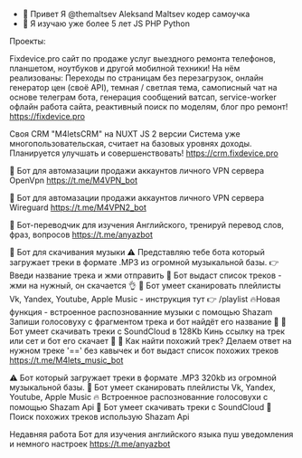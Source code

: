 - 👋 Привет Я @themaltsev Aleksand Maltsev кодер самоучка
- 👀 Я изучаю уже более 5 лет JS PHP Python 

Проекты: 

Fixdevice.pro сайт по продаже услуг выездного ремонта телефонов, планшетом, ноутбуков и другой мобилной техники!
На нём реализованы: Переходы по страницам без перезагрузок, онлайн генератор цен (своё API), темная / светлая тема, самописный чат на основе телеграм бота, 
генерация сообщений ватсап, service-worker офлайн работа сайта, реактивный поиск по моделям, блог про ремонт!
https://fixdevice.pro


Своя CRM "M4letsCRM" на NUXT JS 2 версии
Система уже многопользовательская, считает на базовых уровнях доходы. Планируется улучшать и совершенствовать! 
https://crm.fixdevice.pro


🤖 Бот для автомазации продажи аккаунтов личного VPN сервера OpenVpn
https://t.me/M4VPN_bot


🤖 Бот для автомазации продажи аккаунтов личного VPN сервера Wireguard
https://t.me/M4VPN2_bot


🤖 Бот-переводчик для изучения Английского, тренируй перевод слов, фраз, вопросов
https://t.me/anyazbot

🤖 Бот для скачивания музыки
⚠️ Представляю тебе бота который загружает треки в формате .MP3 из огромной музыкальной базы. 
👉 Введи название трека и жми отправить 
🤖 Бот выдаст список треков - жми на нужный, он скачается 👌 
🤖 Бот умеет сканировать плейлисты Vk, Yandex, Youtube, Apple Music - инструкция тут 👉 /playlist 
🔥Новая функция - встроенное распознованние музыки с помощью Shazam 
Запиши голосовуху с фрагментом трека и бот найдёт его название 🤩 
🚀 Бот умеет скачивать треки с SoundCloud в 128Kb 
Кинь ссылку на трек или сет и бот его скачает 🤙 
🧐 Как найти похожий трек? 
Делаем ответ на нужном треке '==' без кавычек и бот выдаст список похожих треков 
https://t.me/M4lets_music_bot 

⚠️ Бот который загружает треки в формате .MP3 320kb из огромной музыкальной базы. 
🤖 Бот умеет сканировать плейлисты Vk, Yandex, Youtube, Apple Music 
🔥 Встроенное распознованние голосовухи с помощью Shazam Api
🚀 Бот умеет скачивать треки с SoundCloud
🤖 Поиск похожих треков использую Shazam Api


Недавняя работа 
Бот для изучения английского языка
пуш уведомления и немного настроек
https://t.me/anyazbot

